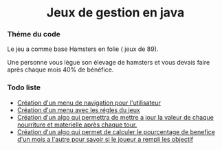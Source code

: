<h1 style="text-align: center">Jeux de gestion en java</h1>

<h3>Théme du code</h3>

<p>Le jeu a comme base Hamsters en folie ( jeux de 89).</p>
<p>Une personne vous lègue son élevage de hamsters et vous devais faire après chaque mois 40% de bénéfice.</p>

    
<h3>Todo liste</h3>

<ul>
    <li><a href="#">Création d'un menu de navigation pour l'utilisateur</a></li>
    <li><a href="#">Création d'un menu avec les régles du jeux</a></li>
    <li><a href="#">Création d'un algo qui permettra de mettre a jour la valeur de chaque nourriture et materielle après chaque tour.</a></li>
    <li><a href="#">Création d'un algo qui permet de calculer le pourcentage de benefice d'un mois a l'autre pour savoir si le joueur a rempli les objectif</a></li>
</ul>
